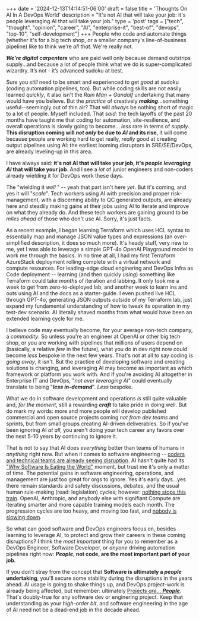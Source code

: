 +++
date = '2024-12-13T14:14:51-06:00'
draft = false
title = 'Thoughts On AI In A DevOps World'
description = "It's not AI that will take your job: it's people leveraging AI that will take your job."
type = 'post'
tags = ["tech", "thought", "opinion", "career", "AI", "enterprise-it", "best-of", "devops", "top-10", "self-development"]
+++
People who code and automate things (whether it's for a big tech shop, or a smaller company's line-of-business pipeline) like to think we're *all that*.  We're really not. <br />

***We’re digital carpenters*** who are paid well only because demand outstrips supply...and because a lot of people think what we do is super-complicated wizardry. It’s not - it’s advanced sudoku at best.  <br />

Sure  you *still* need to be smart and experienced to get *good* at sudoku (coding automation pipelines, too). But while coding skills are not easily learned *quickly*, it also isn't the *Rain Man + Gandalf* undertaking that many would have you believe. But the *practice* of creatively ***making***...something useful--seemingly out of thin air? That will *always* be nothing short of magic to a lot of people.  Myself included.  That *said*: the tech layoffs of the past 20 months have taught me that coding for automation, site-resilience, and overall operations is slowly going to become... *less* rare in terms of *supply*.  **This disruption coming will *not only* be due to *AI* and its rise**, it will come because people are working hard to get really, *really* good at creating output pipelines using AI: the earliest looming disruptors in SRE/SE/DevOps, are already leveling-up in this area. <br />

I have always said: **it's not AI that will take your job, it's ***people*** ***leveraging AI*** that will take your job**.  And I see a *lot* of junior engineers and non-coders already wielding it for DevOps work these days.  <br />

The "wielding it *well* " -- yeah that part isn't here *yet*. But it's coming, and yes it will "*scale*". Tech workers using AI with precision and proper risk-management, with a discerning ability to QC generated outputs, are already here and steadily making gains at their jobs using AI to iterate and improve on what they already do.  And these tech workers are gaining ground to be *miles ahead* of those who don't use AI. Sorry, it's just facts. <br />

As a recent example, I began learning Terraform which uses HCL syntax to essentially map and manage JSON value types and expressions (an over-simplified description, it does so much more). It's heady stuff, very new to me, yet I was able to leverage a simple GPT-4o OpenAI Playground model to work me through the basics.  In no time at all, I had my first Terraform AzureStack deployment rolling complete with a virtual network and compute resources.  For leading-edge cloud enginering and DevOps Infra as Code deployment -- learning (and then quickly *using*) something like Terraform could take *months* of iteration and labbing.  It only took me a week to get from zero-to-deployed lab, and another week to learn ins and outs using AI and the docs as a starter-guide. I even pushed live HCL through GPT-4o, generating JSON outputs outside of my Terraform lab, just expand my fundamental understanding of how to tweak its operation in my test-dev scenario. AI literally shaved months from what would have been an extended learning cycle for me. <br />

I believe code may eventually become, for your average non-tech company, a *commodity*.  So unless you're an engineer at OpenAI or other big tech shop, or you are working with pipelines that millions of users depend on (basically, a relative *few* in the future), what you do in dev right now could become *less* bespoke in the next few years. That's not at all to say coding is *going away*, it isn't.  But the practice of developing software and creating solutions is changing, and leveraging AI may become as important as which framework or platform you work with. And if you're avoiding AI altogether in Enterprise IT and DevOps, "*not ever leveraging AI*" could eventually translate to being "***less in-demand***". *Less* bespoke. <br />

What we do in software development and operations *is* still quite valuable and, *for the moment*, still a rewarding ***craft*** to take pride in doing well.  But do mark my words: more and more people will develop published commercial and open source projects coming *not from dev teams* and sprints, but from small groups creating AI-driven deliverables. So if you've been ignoring AI *at all*, you aren't doing your tech career any favors over the next 5-10 years by continuing to ignore it.  <br />

That is not to say that AI does *everything* better than teams of humans in *anything* right now. But when it comes to software engineering -- <a href="https://www.techtarget.com/whatis/feature/Tech-sector-layoffs-explained-What-you-need-to-know">coders and technical teams are already seeing disruption</a>. AI hasn't quite had its ["Why Software Is Eating the World"](https://a16z.com/why-software-is-eating-the-world/) moment, but trust me it's only a matter of time.  The potential gains in software engineering, operations, and management are just too great for orgs to ignore. Yes it's early days...yes there remain standards and safety discussions, debates, and the usual human rule-making (read: legislation) cycles; however: [nothing stops this train](https://www.youtube.com/watch?v=eqdoO1dVZTM&t=89s).  OpenAI, Anthropic, and anybody else with signifiant Compute are iterating smarter and more capable training models each month.  The progression cycles are too heavy, and moving too fast, and [nobody is slowing down](https://news.harvard.edu/gazette/story/2023/10/a-tech-warning-ai-is-coming-fast-and-its-going-to-be-rough-ride/).  <br />  

So what can good software and DevOps engineers focus on, besides learning to leverage AI, to protect and grow their careers in these coming disruptions?  I think the *most important* thing for you to remember as a DevOps Engineer, Software Developer, or *anyone* driving automation pipelines right now: ***People***, **not code, are the most important part of your job**.  <br />

If you don't stray from the concept that **Software is ultimately a ***people*** undertaking**, you'll secure some stability during the disruptions in the years ahead. AI usage is going to shake things up, and DevOps project-work is already being affected, but remember: ultimately [Projects *are*... ***People***](https://julianwest.me/Blog/projects-are-people/). That's doubly-true for any software dev or enginering project.  Keep that understanding as your *high-order bit*, and software engineering in the age of AI need not be a dead-end job in the decade ahead.